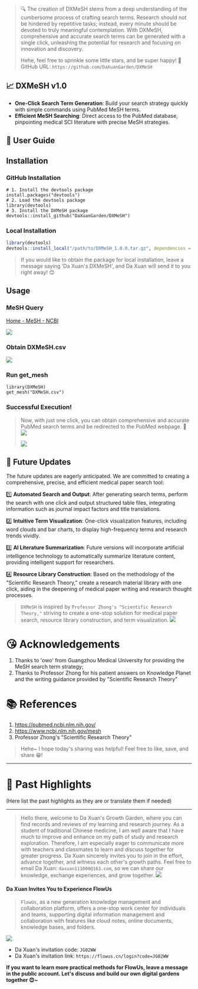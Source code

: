 > 🔍 The creation of DXMeSH stems from a deep understanding of the cumbersome process of crafting search terms. Research should not be hindered by repetitive tasks; instead, every minute should be devoted to truly meaningful contemplation. With DXMeSH, comprehensive and accurate search terms can be generated with a single click, unleashing the potential for research and focusing on innovation and discovery.
>
> Hehe, feel free to sprinkle some little stars, and be super happy! 🤩
> GitHub URL: `https://github.com/DaXuanGarden/DXMeSH`

## 📈 DXMeSH v1.0
- **One-Click Search Term Generation**: Build your search strategy quickly with simple commands using PubMed MeSH terms.
- **Efficient MeSH Searching**: Direct access to the PubMed database, pinpointing medical SCI literature with precise MeSH strategies.
## 🎯 User Guide

## Installation

### GitHub Installation
```
# 1. Install the devtools package
install.packages("devtools")
# 2. Load the devtools package
library(devtools)
# 3. Install the DXMeSH package
devtools::install_github("DaXuanGarden/DXMeSH")
```

### Local Installation
```R
library(devtools)
devtools::install_local("/path/to/DXMeSH_1.0.0.tar.gz", dependencies = TRUE, upgrade = FALSE)
```
> If you would like to obtain the package for local installation, leave a message saying 'Da Xuan's DXMeSH', and Da Xuan will send it to you right away! 😊

## Usage
### MeSH Query
[Home - MeSH - NCBI](https://www.ncbi.nlm.nih.gov/mesh)

![](ImageURL)
### Obtain DXMeSH.csv
![](ImageURL)
### Run get_mesh
```
library(DXMeSH)
get_mesh("DXMeSH.csv")
```
### Successful Execution!
> Now, with just one click, you can obtain comprehensive and accurate PubMed search terms and be redirected to the PubMed webpage. 🎉
![](ImageURL)
>
>![](ImageURL)

## 🐾 Future Updates
The future updates are eagerly anticipated. We are committed to creating a comprehensive, precise, and efficient medical paper search tool:

1️⃣ **Automated Search and Output**: After generating search terms, perform the search with one click and output structured table files, integrating information such as journal impact factors and title translations.

2️⃣ **Intuitive Term Visualization**: One-click visualization features, including word clouds and bar charts, to display high-frequency terms and research trends vividly.

3️⃣ **AI Literature Summarization**: Future versions will incorporate artificial intelligence technology to automatically summarize literature content, providing intelligent support for researchers.

4️⃣ **Resource Library Construction**: Based on the methodology of the "Scientific Research Theory," create a research material library with one click, aiding in the deepening of medical paper writing and research thought processes.


> `DXMeSH` is inspired by `Professor Zhong's "Scientific Research Theory,"` striving to create a one-stop solution for medical paper search, resource library construction, and term visualization.
![](ImageURL)

# 😘 Acknowledgements
1. Thanks to 'owo' from Guangzhou Medical University for providing the MeSH search term strategy;
2. Thanks to Professor Zhong for his patient answers on Knowledge Planet and the writing guidance provided by "Scientific Research Theory"

# 📚 References

1. https://pubmed.ncbi.nlm.nih.gov/
2. https://www.ncbi.nlm.nih.gov/mesh
3. Professor Zhong's "Scientific Research Theory"

> Hehe~ I hope today's sharing was helpful! Feel free to like, save, and share 😁!
---

# 🎉 Past Highlights

(Here list the past highlights as they are or translate them if needed)

---
> Hello there, welcome to Da Xuan's Growth Garden, where you can find records and reviews of my learning and research journey. As a student of traditional Chinese medicine, I am well aware that I have much to improve and enhance on my path of study and research exploration. Therefore, I am especially eager to communicate more with teachers and classmates to learn and discuss together for greater progress. Da Xuan sincerely invites you to join in the effort, advance together, and witness each other's growth paths. Feel free to email Da Xuan: `daxuan111000@163.com`, so we can share our knowledge, exchange experiences, and grow together. ![](ImageURL)

#### Da Xuan Invites You to Experience FlowUs
>`FlowUs`, as a new generation knowledge management and collaboration platform, offers a one-stop work center for individuals and teams, supporting digital information management and collaboration with features like cloud notes, online documents, knowledge bases, and folders.

![](ImageURL)

- Da Xuan's invitation code: `JG02WW`
- Da Xuan's invitation link: `https://flowus.cn/login?code=JG02WW`

**If you want to learn more practical methods for FlowUs, leave a message in the public account. Let's discuss and build our own digital gardens together 😊~**
